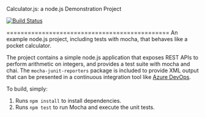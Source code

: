 Calculator.js: a node.js Demonstration Project

[![Build Status](https://dev.azure.com/wojtaseu/PartsUnlimited/_apis/build/status/wojtaseu.calculator?branchName=master)](https://dev.azure.com/wojtaseu/PartsUnlimited/_build/latest?definitionId=3&branchName=master)

==============================================
An example node.js project, including tests with mocha, that behaves like
a pocket calculator.

The project contains a simple node.js application that exposes REST APIs
to perform arithmetic on integers, and provides a test suite with mocha
and chai.  The `mocha-junit-reporters` package is included to provide XML
output that can be presented in a continuous integration tool like
[Azure DevOps](https://azure.com/devops).

To build, simply:

1. Runs `npm install` to install dependencies.
2. Runs `npm test` to run Mocha and execute the unit tests.

